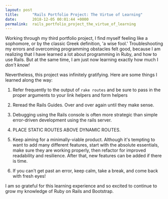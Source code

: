 ```yaml
---
layout: post
title:      "Rails Portfolio Project: The Virtue of Learning"
date:       2018-12-05 00:01:44 +0000
permalink:  rails_portfolio_project_the_virtue_of_learning
---
```



Working through my third portfolio project, I find myself feeling like a sophomore, or by the classic Greek definition, 'a wise fool.'  Troubleshooting my errors and overcoming programming obstacles felt good, because I am realizing that I have learned a lot about programming in Ruby, and how to use Rails.  But at the same time, I am just now learning exactly how much I *don't know!*

Nevertheless, this project was infinitely gratifying.  Here are some things I learned along the way:

1. Refer frequently to the output of `rake routes` and be sure to pass in the proper arguments to your link helpers and form helpers

2. Reread the Rails Guides.  Over and over again until they make sense.

3. Debugging using the Rails console is often more strategic than simple error-driven development using the rails server.

4. PLACE STATIC ROUTES ABOVE DYNAMIC ROUTES.

5. Keep aiming for a minimally-viable product.  Although it's tempting to want to add many different features, start with the absolute essentials, make sure they are working properly, then refactor for improved readability and resilience.  After that, new features can be added if there is time.

6. If you can't get past an error, keep calm, take a break, and come back with fresh eyes!

I am so grateful for this learning experience and so excited to continue to grow my knowledge of Ruby on Rails and Bootstrap.
